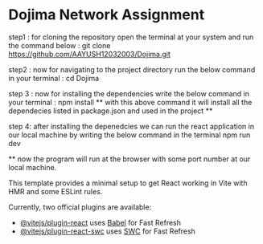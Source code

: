 # Dojima Network Assignment

step1 : for cloning the repository
open the terminal at your system and run the command below :
git clone https://github.com/AAYUSH12032003/Dojima.git

step2 : now for navigating to the project directory run the below command in your terminal :
cd Dojima

step 3 : now for installing the dependencies write the below command in your terminal :
npm install
** with this above command it will install all the dependecies listed in package.json and used in the project **

step 4: after installing the depenedcies we can run the react application in our local machine by writing the below command in the terminal
npm run dev

** now the program will run at the browser with some port number at our local machine.









This template provides a minimal setup to get React working in Vite with HMR and some ESLint rules.

Currently, two official plugins are available:

- [@vitejs/plugin-react](https://github.com/vitejs/vite-plugin-react/blob/main/packages/plugin-react/README.md) uses [Babel](https://babeljs.io/) for Fast Refresh
- [@vitejs/plugin-react-swc](https://github.com/vitejs/vite-plugin-react-swc) uses [SWC](https://swc.rs/) for Fast Refresh

